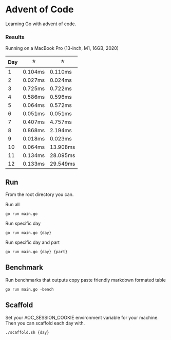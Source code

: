 # Advent of Code

Learning Go with advent of code.


### Results

Running on a MacBook Pro (13-inch, M1, 16GB, 2020) 

| Day | ⭐️      | ⭐️        |
|-----|---------|----------|
| 1   | 0.104ms | 0.110ms  |
| 2   | 0.027ms | 0.024ms  |
| 3   | 0.725ms | 0.722ms  |
| 4   | 0.586ms | 0.596ms  |
| 5   | 0.064ms | 0.572ms  |
| 6   | 0.051ms | 0.051ms  |
| 7   | 0.407ms | 4.757ms  |
| 8   | 0.868ms | 2.194ms  |
| 9   | 0.018ms | 0.023ms  |
| 10  | 0.064ms | 13.908ms |
| 11  | 0.134ms | 28.095ms |
| 12  | 0.133ms | 29.549ms |


## Run
From the root directory you can.

Run all
```
go run main.go
```

Run specific day
```
go run main.go {day}
```

Run specific day and part
```
go run main.go {day} {part}
```

## Benchmark
Run benchmarks that outputs copy paste friendly markdown formated table
```
go run main.go -bench
```

## Scaffold
Set your AOC_SESSION_COOKIE environment variable for your machine. Then you can scaffold each day with. 

```
./scaffold.sh {day}
```
